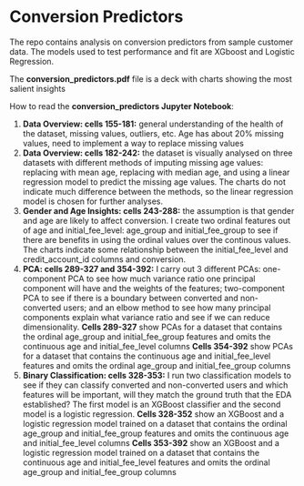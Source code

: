 # Conversion Predictors
The repo contains analysis on conversion predictors from sample customer data. The models used to test performance and fit are XGboost and Logistic Regression.

The **conversion_predictors.pdf** file is a deck with charts showing the most salient insights

How to read the **conversion_predictors Jupyter Notebook**:
1. **Data Overview: cells 155-181:** general understanding of the health of the dataset, missing values, outliers, etc. Age has about 20% missing values, need to implement a way to replace missing values
2. **Data Overview: cells 182-242:**  the dataset is visually analysed on three datasets with different methods of imputing missing age values: replacing with mean age, replacing with median age, and using a linear regression model to predict the missing age values. The charts do not indicate much difference between the methods, so the linear regression model is chosen for further analyses.
3. **Gender and Age Insights: cells 243-288:**  the assumption is that gender and age are likely to affect conversion. I create two ordinal features out of age and initial_fee_level: age_group and initial_fee_group to see if there are benefits in using the ordinal values over the continous values. The charts indicate some relationship between the initial_fee_level and credit_account_id columns and conversion.
4. **PCA: cells 289-327 and 354-392:**  I carry out 3 different PCAs: one-component PCA to see how much variance ratio one principal component will have and the weights of the features; two-component PCA to see if there is a boundary between converted and non-converted users; and an elbow method to see how many principal components explain what variance ratio and see if we can reduce dimensionality.
   **Cells 289-327**  show PCAs for a dataset that contains the ordinal age_group and initial_fee_group features and omits the continuous age and initial_fee_level columns
   **Cells 354-392**  show PCAs for a dataset that contains the continuous age and initial_fee_level features and omits the ordinal age_group and initial_fee_group columns
5. **Binary Classification: cells 328-353:**  I run two classification models to see if they can classify converted and non-converted users and which features will be important, will they match the ground truth that the EDA established? The first model is an XGBoost classifier and the second model is a logistic regression.
   **Cells 328-352**  show an XGBoost and a logistic regression model trained on a dataset that contains the ordinal age_group and initial_fee_group features and omits the continuous age and initial_fee_level columns
   **Cells 353-392**  show an XGBoost and a logistic regression model trained on a dataset that contains the continuous age and initial_fee_level features and omits the ordinal age_group and initial_fee_group columns
